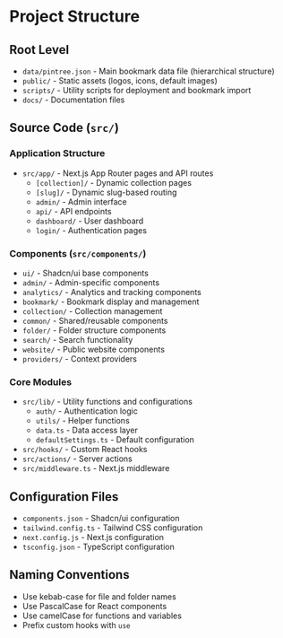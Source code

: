 # Project Structure

## Root Level
- `data/pintree.json` - Main bookmark data file (hierarchical structure)
- `public/` - Static assets (logos, icons, default images)
- `scripts/` - Utility scripts for deployment and bookmark import
- `docs/` - Documentation files

## Source Code (`src/`)

### Application Structure
- `src/app/` - Next.js App Router pages and API routes
  - `[collection]/` - Dynamic collection pages
  - `[slug]/` - Dynamic slug-based routing
  - `admin/` - Admin interface
  - `api/` - API endpoints
  - `dashboard/` - User dashboard
  - `login/` - Authentication pages

### Components (`src/components/`)
- `ui/` - Shadcn/ui base components
- `admin/` - Admin-specific components
- `analytics/` - Analytics and tracking components
- `bookmark/` - Bookmark display and management
- `collection/` - Collection management
- `common/` - Shared/reusable components
- `folder/` - Folder structure components
- `search/` - Search functionality
- `website/` - Public website components
- `providers/` - Context providers

### Core Modules
- `src/lib/` - Utility functions and configurations
  - `auth/` - Authentication logic
  - `utils/` - Helper functions
  - `data.ts` - Data access layer
  - `defaultSettings.ts` - Default configuration
- `src/hooks/` - Custom React hooks
- `src/actions/` - Server actions
- `src/middleware.ts` - Next.js middleware

## Configuration Files
- `components.json` - Shadcn/ui configuration
- `tailwind.config.ts` - Tailwind CSS configuration
- `next.config.js` - Next.js configuration
- `tsconfig.json` - TypeScript configuration

## Naming Conventions
- Use kebab-case for file and folder names
- Use PascalCase for React components
- Use camelCase for functions and variables
- Prefix custom hooks with `use`